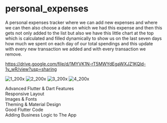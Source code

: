 # personal_expenses

A personal expenses tracker where we can add new expenses and where we can then also choose a date on which we had this expense and then this gets not only added to the list but also we have this little chart at the top which is calculated and filled dynamically to show us on the last seven days how much we spent on each day of our total spendings and this update with every new transaction we added and with every transaction we remove.  

https://drive.google.com/file/d/1MYVK1N-rT5MWYdEgaWXJZ1KQld-1y_wR/view?usp=sharing  

![1_200x](https://user-images.githubusercontent.com/70852067/97228676-f033bb00-17df-11eb-83b7-49ede3b8519e.png)
![2_200x](https://user-images.githubusercontent.com/70852067/97228684-f2961500-17df-11eb-8eae-c31508bcd12d.png)
![3_200x](https://user-images.githubusercontent.com/70852067/97228690-f4f86f00-17df-11eb-9444-8891aefb067a.png)
![4_200x](https://user-images.githubusercontent.com/70852067/97228700-f6c23280-17df-11eb-8976-720d275c5af1.png)

Advanced Flutter & Dart Features  
Responsive Layout  
Images & Fonts  
Theming & Material Design  
Good Flutter Code  
Adding Business Logic to The App
